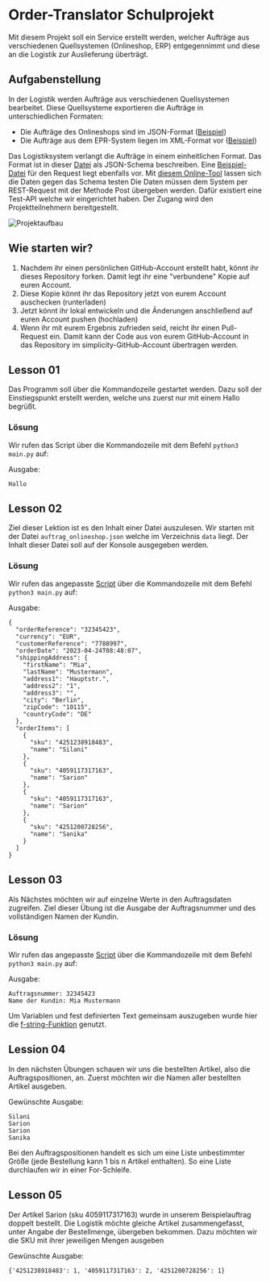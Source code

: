 # Order-Translator Schulprojekt

Mit diesem Projekt soll ein Service erstellt werden, welcher Aufträge aus verschiedenen Quellsystemen (Onlineshop, ERP)
entgegennimmt und diese an die Logistik zur Auslieferung überträgt.

## Aufgabenstellung

In der Logistik werden Aufträge aus verschiedenen Quellsystemen bearbeitet. Diese Quellsysteme exportieren die Aufträge
in unterschiedlichen Formaten:

* Die Aufträge des Onlineshops sind im JSON-Format ([Beispiel](data/auftrag_onlineshop.json))
* Die Aufträge aus dem EPR-System liegen im XML-Format vor ([Beispiel](data/auftrag_erp.xml))

Das Logistiksystem verlangt die Aufträge in einem einheitlichen Format. Das Format ist in
dieser [Datei](data/logistik/input_schema.json) als JSON-Schema beschreiben.
Eine [Beispiel-Datei](data/logistik/beispiel_input.json) für den Request liegt ebenfalls vor.
Mit [diesem Online-Tool](https://www.jsonschemavalidator.net/s/GBmB5hf7) lassen sich die Daten gegen das Schema testen
Die Daten müssen dem System per REST-Request mit der Methode Post übergeben werden. Dafür existiert eine Test-API welche
wir eingerichtet haben. Der Zugang wird den Projektteilnehmern bereitgestellt.

![Projektaufbau](docs/project.jpeg)



## Wie starten wir?

1. Nachdem ihr einen persönlichen GitHub-Account erstellt habt, könnt ihr dieses Repository forken. Damit legt ihr
   eine "verbundene" Kopie auf euren Account.
2. Diese Kopie könnt ihr das Repository jetzt von eurem Account auschecken (runterladen)
3. Jetzt könnt ihr lokal entwickeln und die Änderungen anschließend auf euren Account pushen (hochladen)
4. Wenn ihr mit eurem Ergebnis zufrieden seid, reicht ihr einen Pull-Request ein. Damit kann der Code aus von eurem
   GitHub-Account in das Repository im simplicity-GitHub-Account übertragen werden.

## Lesson 01

Das Programm soll über die Kommandozeile gestartet werden. Dazu soll der Einstiegspunkt erstellt werden, welche uns zuerst nur mit einem Hallo begrüßt.

### Lösung

Wir rufen das Script über die Kommandozeile mit dem Befehl `python3 main.py` auf:

Ausgabe:
```
Hallo
```

## Lesson 02

Ziel dieser Lektion ist es den Inhalt einer Datei auszulesen. Wir starten mit der Datei `auftrag_onlineshop.json` welche im Verzeichnis `data` liegt. 
Der Inhalt dieser Datei soll auf der Konsole ausgegeben werden.

### Lösung

Wir rufen das angepasste [Script](main.py) über die Kommandozeile mit dem Befehl `python3 main.py` auf:

Ausgabe:
```
{
  "orderReference": "32345423",
  "currency": "EUR",
  "customerReference": "7788997",
  "orderDate": "2023-04-24T08:48:07",
  "shippingAddress": {
    "firstName": "Mia",
    "lastName": "Mustermann",
    "address1": "Hauptstr.",
    "address2": "1",
    "address3": "",
    "city": "Berlin",
    "zipCode": "10115",
    "countryCode": "DE"
  },
  "orderItems": [
    {
      "sku": "4251238918483",
      "name": "Silani"
    },
    {
      "sku": "4059117317163",
      "name": "Sarion"
    },
    {
      "sku": "4059117317163",
      "name": "Sarion"
    },
    {
      "sku": "4251200728256",
      "name": "Sanika"
    }
  ]
}
```

## Lesson 03

Als Nächstes möchten wir auf einzelne Werte in den Auftragsdaten zugreifen. Ziel dieser Übung ist die Ausgabe der Auftragsnummer und des vollständigen Namen der Kundin.

### Lösung

Wir rufen das angepasste [Script](main.py) über die Kommandozeile mit dem Befehl `python3 main.py` auf:

Ausgabe:
```
Auftragsnummer: 32345423
Name der Kundin: Mia Mustermann
```

Um Variablen und fest definierten Text gemeinsam auszugeben wurde hier die [f-string-Funktion](https://docs.python.org/3/reference/lexical_analysis.html#f-strings) genutzt.

## Lession 04

In den nächsten Übungen schauen wir uns die bestellten Artikel, also die Auftragspositionen, an. Zuerst möchten wir die Namen aller bestellten Artikel ausgeben.

Gewünschte Ausgabe:
```
Silani
Sarion
Sarion
Sanika
```

Bei den Auftragspositionen handelt es sich um eine Liste unbestimmter Größe (jede Bestellung kann 1 bis n Artikel enthalten).
So eine Liste durchlaufen wir in einer For-Schleife.

## Lesson 05

Der Artikel Sarion (sku 4059117317163) wurde in unserem Beispielauftrag doppelt bestellt. Die Logistik möchte gleiche Artikel zusammengefasst, unter Angabe der Bestellmenge, übergeben bekommen. Dazu möchten wir die SKU mit ihrer jeweiligen Mengen ausgeben

Gewünschte Ausgabe:

```
{'4251238918483': 1, '4059117317163': 2, '4251200728256': 1}
```






